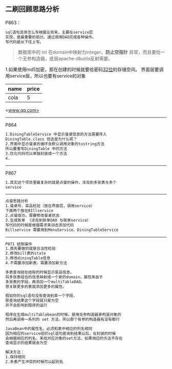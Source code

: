 ## 二刷回顾思路分析

P863：
```markdown
sql语句具体怎么写根据业务来，主要在service层
实现，是最重要的部分。通过调用DAO完成各种操作。 
写代码是从下往上写。
```
> 数据库中的 int 在domain中映射为integer，**防止空指针**
异常，而且要给一个无参构造器，底层apache-dbutils反射需要。

1.如果使用md5加密，那在创建的时候就要给密码<u>32位</u>的存储空间。
界面层要调用service层，所以也要有service的对象

| name | price | 
|------|-------|
| cola | 5     |
<www.qq.com>

---
P864
```markdown
1.DiningTableService 中显示餐桌信息的方法需要传入
DiningTable.class 但这是为什么呢？
2.界面中显示餐桌的循环会默认调用对象的tostring方法
所以要重写DiningTable 中的方法
3.优化代码可以单独封装成一个方法
4.
```
---

P867
```markdown
1.其实这个项目里最复杂的就是点餐的操作，涉及到多张表与多个
service
```
---

```markdown
点餐思路分析
1.餐桌号，菜品检验（放在界面层，调用service）
下面两个放在BIllservice
2.点餐成功，需要修改餐桌状态
3.生成账单 （涉及到账单DAO 与账单service）
写代码的时候是根据需求来动态添加代码
Billservice 需要用到MenuService、DiningTableService
```
---

```markdown
P871 结账操作
1.首先要做的就是合法性检验
2.修改bill表的state
3.修改diningTable信息
4.不需要添加新表，需要添加新方法

多表查询就在结账的时候显示菜品信息。
将多张表组合的信息映射成一个新的domain，属性来自于
多张表的字段，再添加一个multiTableDAO。
想关联更多的表就添加更多的属性。

假如你的sql语句没有查询到某一个字段，
那查询结果这个字段就只是为空
并不会影响到程序的运行
```
```markdown
程序在生成multiTablebean的时候，是用无参构造器来构造对象的
然后再调用一系列的 set 方法，所以那个有参的构造器有没有都行

JavaBean中的属性名，必须和表中相应的列名相同
因为相应的service组织sql语句查询到结果以后，在封装的时候
会根据相应的列名，来找对应对象的set方法，如果相应的方法不存在
查询显示的结果就会为空

解决方法：
1.保持相同
2.多表产生冲突的时候可以起别名
```

